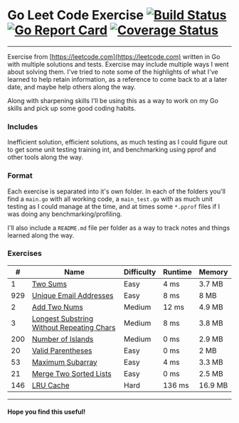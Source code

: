 # Go Leet Code Exercise [![Build Status](https://api.travis-ci.org/arian-amador/GoLeetCode.svg)](https://travis-ci.org/arian-amador/GoLeetCode) [![Go Report Card](https://goreportcard.com/badge/github.com/arian-amador/GoLeetCode)](https://goreportcard.com/report/github.com/arian-amador/GoLeetCode) [![Coverage Status](https://coveralls.io/repos/github/arian-amador/GoLeetCode/badge.svg?branch=master&service=github)](https://coveralls.io/github/arian-amador/GoLeetCode?branch=master)

---

Exercise from [https://leetcode.com](https://leetcode.com) written in Go with multiple solutions and tests. Exercise may include multiple ways I went about solving them. I've tried to note some of the highlights of what I've learned to help retain information, as a reference to come back to at a later date, and maybe help others along the way.

Along with sharpening skills I'll be using this as a way to work on my Go skills and pick up some good coding habits.

### Includes

Inefficient solution, efficient solutions, as much testing as I could figure out to get some unit testing training int, and benchmarking using pprof and other tools along the way.

### Format

Each exercise is separated into it's own folder. In each of the folders you'll find a `main.go` with all working code, a `main_test.go` with as much unit testing as I could manage at the time, and at times some `*.pprof` files if I was doing any benchmarking/profiling.

I'll also include a `README.md` file per folder as a way to track notes and things learned along the way.

### Exercises

| #   | Name                                                                                                                                                  | Difficulty | Runtime | Memory  |
| --- | ----------------------------------------------------------------------------------------------------------------------------------------------------- | ---------- | ------- | ------- |
| 1   | [Two Sums](https://github.com/arian-amador/GoLeetCode/tree/master/easy/twoSum)                                                                        | Easy       | 4 ms    | 3.7 MB  |
| 929 | [Unique Email Addresses](https://github.com/arian-amador/GoLeetCode/tree/master/easy/uniqueEmailAddresses)                                            | Easy       | 8 ms    | 8 MB    |
| 2   | [Add Two Nums](https://github.com/arian-amador/GoLeetCode/tree/master/medium/addTwoNums)                                                              | Medium     | 12 ms   | 4.9 MB  |
| 3   | [Longest Substring Without Repeating Chars](https://github.com/arian-amador/GoLeetCode/tree/master/medium/longestSubstringWithoutRepeatingCharacters) | Medium     | 8 ms    | 3.8 MB  |
| 200 | [Number of Islands](https://github.com/arian-amador/GoLeetCode/tree/master/medium/numberOfIslands)                                                    | Medium     | 0 ms    | 2.9 MB  |
| 20  | [Valid Parentheses](https://github.com/arian-amador/GoLeetCode/tree/master/easy/validParentheses)                                                     | Easy       | 0 ms    | 2 MB    |
| 53  | [Maximum Subarray](https://github.com/arian-amador/GoLeetCode/tree/master/easy/maximumSubarray)                                                       | Easy       | 4 ms    | 3.3 MB  |
| 21  | [Merge Two Sorted Lists](https://github.com/arian-amador/GoLeetCode/tree/master/easy/mergeTwoSortedLists)                                             | Easy       | 0 ms    | 2.5 MB  |
| 146 | [LRU Cache](https://github.com/arian-amador/GoLeetCode/tree/master/hard/lruCache)                                                                     | Hard       | 136 ms  | 16.9 MB |

---

#### Hope you find this useful!
